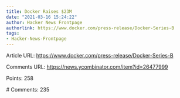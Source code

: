 ```yaml
---
title: Docker Raises $23M
date: "2021-03-16 15:24:22"
author: Hacker News Frontpage
authorlink: https://www.docker.com/press-release/Docker-Series-B
tags:
- Hacker-News-Frontpage
---
```


<p>Article URL: <a href="https://www.docker.com/press-release/Docker-Series-B">https://www.docker.com/press-release/Docker-Series-B</a></p>
<p>Comments URL: <a href="https://news.ycombinator.com/item?id=26477999">https://news.ycombinator.com/item?id=26477999</a></p>
<p>Points: 258</p>
<p># Comments: 235</p>
